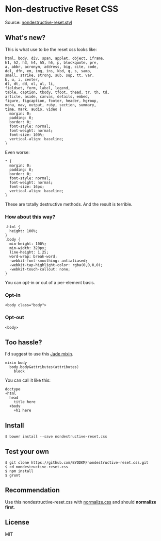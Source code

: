 # Non-destructive Reset CSS

Source: [nondestructive-reset.styl](src/nondestructive-reset.styl)

## What's new?

This is what use to be the reset css looks like:

```
html, body, div, span, applet, object, iframe,
h1, h2, h3, h4, h5, h6, p, blockquote, pre,
a, abbr, acronym, address, big, cite, code,
del, dfn, em, img, ins, kbd, q, s, samp,
small, strike, strong, sub, sup, tt, var,
b, u, i, center,
dl, dt, dd, ol, ul, li,
fieldset, form, label, legend,
table, caption, tbody, tfoot, thead, tr, th, td,
article, aside, canvas, details, embed,
figure, figcaption, footer, header, hgroup,
menu, nav, output, ruby, section, summary,
time, mark, audio, video {
  margin: 0;
  padding: 0;
  border: 0;
  font-style: normal;
  font-weight: normal;
  font-size: 100%;
  vertical-align: baseline;
}
```

Even worse:

```
* {
  margin: 0;
  padding: 0;
  border: 0;
  font-style: normal;
  font-weight: normal;
  font-size: 16px;
  vertical-align: baseline;
}
```

These are totally destructive methods. And the result is terrible.

### How about this way?

```
.html {
  height: 100%;
}
.body {
  min-height: 100%;
  min-width: 320px;
  line-height: 1.25;
  word-wrap: break-word;
  -webkit-font-smoothing: antialiased;
  -webkit-tap-highlight-color: rgba(0,0,0,0);
  -webkit-touch-callout: none;
}
```

You can opt-in or out of a per-element basis.

### Opt-in

```
<body class="body">
```
### Opt-out

```
<body>
```

## Too hassle?

I'd suggest to use this [Jade mixin](helper/nondestructive-reset.jade).

```
mixin body
  body.body&attributes(attributes)
    block
```

You can call it like this:

```
doctype
+html
  head
    title here
  +body
    +h1 here
```

## Install

```
$ bower install --save nondestructive-reset.css
```

## Test your own

```
$ git clone https://github.com/BYODKM/nondestructive-reset.css.git
$ cd nondestructive-reset.css
$ npm install
$ grunt
```

## Recommendation

Use this nondestructive-reset.css with [normalize.css](https://github.com/necolas/normalize.css) and should **normalize first**.

## License

MIT
